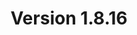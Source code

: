 ---
title: "Version 1.8.16"

version_number: "1.8.16"
version_code: "1816"
release_date: "2018-07-04"

packages:
  - type: mybb
    formats:
      - type: zip
        filesize: "2.15 MB"
        checksums:
          - type: md5
            value: 37191e6f702c0aa9346c0bf33df029c8
          - type: sha1
            value: 015e12e2ee25f01817bc4ee3c291bb63b3aa3423
          - type: sha256
            value: 6caabec3146510fc523e3cc31d60a9fd88354c6374ec91a0abef93f03cb48891
          - type: sha512
            value: b135e6c5019718fb7bbcc041e67349126fc9ad14c367e9cd82c4fe68c7a75f358c27845885833614e3e30585bf28d8592c2a20c52b3d79f6bfebec198657782c
        locations:
          - name: resources.mybb.com/downloads/

  - type: changed_files
    formats:
      - type: zip
        filesize: "0.86 MB"
        checksums:
          - type: md5
            value: e61814ba77c9ba79fa8050e53344aea2
          - type: sha1
            value: 7ffe5c77a4ea47841069910a57f9a756d3ff2ca8
          - type: sha256
            value: 8b4c9537d47456971af421554056957c38986ab3afa5640c3c08c1bc5ce2b7e4
          - type: sha512
            value: f766d984005619eac7da1c77441c1b756f2c1993679709fb7d3e7f9739a729c99e82ab03c4e196f78d209464b482ac5f9219a200403f828880540127bc37525c
        locations:
          - name: resources.mybb.com/downloads/

upgrade_script_required: true
resolved_issues_number: "61"
changed_language_files_number: "20"
resolved_issues_link: "https://github.com/mybb/mybb/issues?q=is%3Aissue%20is%3Aclosed%20label%3As%3Afixed%20milestone%3A1.8.16"

comment: "This update includes compatibility fixes for database engines and recent PHP versions as well as performance and global security improvements. Note that the theme’s CSS files may need to be updated. If you use the *login_attempt_check()* function, note that [its signature has changed](https://github.com/mybb/mybb/pull/3115#discussion_r192568912)."

resolved_security_issues:
  - description: "Image & URL MyCode Persistent XSS"
    severity: "high"
    reported_by:
      name: "[Punisher_HF](https://community.mybb.com/user-121288.html)"
  - description: "Multipage Reflected XSS"
    severity: "medium"
    reported_by:
      name: "Dimaz Arno"
      affiliation: "Ethic Ninja"
  - description: "ACP logs XSS"
    severity: "low"
    reported_by:
      name: "[Cillian Collins](https://github.com/Cillian-Collins)"
  - description: "Arbitrary file deletion via ACP's Settings"
    severity: "low"
    reported_by:
      name: "[Devilshakerz](https://community.mybb.com/user-47371.html)"
      affiliation: "MyBB Team"
  - description: "Login CSRF"
    severity: "low"
    reported_by:
      name: "[Cillian Collins](https://github.com/Cillian-Collins)"
  - description: "Non-video content embedding via Video MyCode"
    severity: "low"
    reported_by:
      name: "[Punisher_HF](https://community.mybb.com/user-121288.html)"

changed_files:
  - admin:
    - inc:
      - functions_themes.php
    - modules:
      - config:
        - badwords.php
        - smilies.php
        - banning.php
        - profile_fields.php
        - post_icons.php
        - settings.php
        - mycode.php
        - attachment_types.php
        - thread_prefixes.php
      - forum:
        - attachments.php
      - home:
        - module_meta.php
      - style:
        - themes.php
        - templates.php
      - tools:
        - adminlog.php
        - modlog.php
        - tasks.php
      - user:
        - banning.php
        - titles.php
        - users.php
        - groups.php
        - admin_permissions.php
    - index.php
  - inc:
    - datahandlers:
      - user.php
      - login.php
      - post.php
      - pm.php
    - class_datacache.php
    - languages:
      - english:
        - admin:
          - user_users.lang.php
          - global.lang.php
          - config_badwords.lang.php
          - style_themes.lang.php
          - user_groups.lang.php
        - memberlist.lang.php
        - usercp.lang.php
        - forumdisplay.lang.php
        - showteam.lang.php
        - datahandler_pm.lang.php
        - search.lang.php
        - messages.lang.php
        - datahandler_user.lang.php
        - index.lang.php
        - member.lang.php
        - global.lang.php
        - reputation.lang.php
        - report.lang.php
        - modcp.lang.php
        - misc.lang.php
      - english.php
    - init.php
    - functions_user.php
    - functions_online.php
    - class_stopforumspamchecker.php
    - functions_serverstats.php
    - class_core.php
    - functions_upload.php
    - functions.php
    - class_language.php
    - functions_forumlist.php
    - functions_post.php
    - class_captcha.php
    - functions_search.php
    - class_parser.php
    - class_session.php
  - install:
    - resources:
      - mybb_theme.xml
      - pgsql_db_tables.php
      - upgrade43.php
      - mysql_db_tables.php
      - settings.xml
      - sqlite_db_tables.php
    - upgrade.php
    - index.php
  - jscripts:
    - thread.js
    - bbcodes_sceditor.js
  - calendar.php
  - contact.php
  - editpost.php
  - forumdisplay.php
  - global.php
  - index.php
  - member.php
  - memberlist.php
  - misc.php
  - modcp.php
  - moderation.php
  - newreply.php
  - newthread.php
  - polls.php
  - portal.php
  - private.php
  - report.php
  - reputation.php
  - search.php
  - sendthread.php
  - showteam.php
  - showthread.php
  - usercp.php

removed_files:
  - admin:
    - modules:
      - home:
        - credits.php
  - inc:
    - languages:
      - english:
        - admin:
          - home_credits.lang.php
  - usercp2.php

changed_templates:
  - contact
  - forumdisplay_threadlist
  - header_welcomeblock_guest
  - header_welcomeblock_guest_login_modal
  - header_welcomeblock_guest_login_modal_lockout
  - index_boardstats
  - index_logoutlink
  - index_showteamlink
  - member_login
  - member_profile_contact_details
  - member_register_coppa
  - memberlist_referrals_option
  - memberlist_search
  - misc_help_section
  - modcp_editprofile
  - modcp_editprofile_away
  - modcp_editprofile_signature
  - modcp_finduser
  - modcp_nav_forums_posts
  - modcp_nav_users
  - modcp_warninglogs
  - moderation_confirmation
  - moderation_delayedmoderation_merge
  - moderation_delayedmoderation_move
  - moderation_purgespammer
  - multipage
  - post_attachments_viewlink
  - private_move
  - private_quickreply
  - reputation
  - reputation_add
  - reputation_add_delete
  - showteam_moderators
  - showteam_moderators_mod
  - showthread_quickreply
  - showthread_subscription
  - showthread_threadnotes
  - usercp_addsubscription_thread
  - usercp_attachments
  - usercp_forumsubscriptions_forum
  - usercp_nav_messenger
  - usercp_nav_misc
  - usercp_nav_profile
  - usercp_profile_away
  - usercp_profile_contact_fields
  - usercp_subscriptions_remove
  - usercp_usergroups_joingroup

---